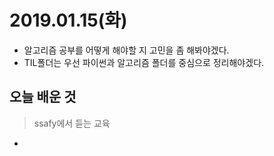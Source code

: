 # 2019.01.15(화)

- 알고리즘 공부를 어떻게 해야할 지 고민을 좀 해봐야겠다.
- TIL폴더는 우선 파이썬과 알고리즘 폴더를 중심으로 정리해야겠다.



## 오늘 배운 것

> ssafy에서 듣는 교육

- 